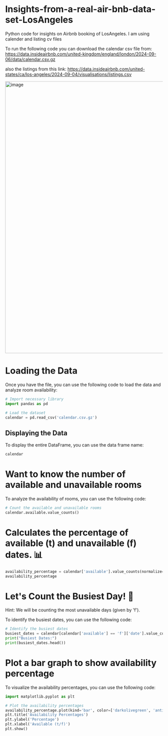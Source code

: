 # Insights-from-a-real-air-bnb-data-set-LosAngeles
Python code for insights on Airbnb booking of  LosAngeles. I am using calender and listing cv files

To run the following code you can download the calendar csv file from:
https://data.insideairbnb.com/united-kingdom/england/london/2024-09-06/data/calendar.csv.gz

also the listings from this link:
https://data.insideairbnb.com/united-states/ca/los-angeles/2024-09-04/visualisations/listings.csv

<img width="870" alt="image" src="https://github.com/user-attachments/assets/d7d7fdfc-31c3-4d88-9de5-46c2b6033b82" />

# Loading the Data

Once you have the file, you can use the following code to load the data and analyze room availability:

```python
# Import necessary library
import pandas as pd

# Load the dataset
calendar = pd.read_csv('calendar.csv.gz')
```
## Displaying the Data

To display the entire DataFrame, you can use the data frame name:
```python
calendar
```

# Want to know the number of available and unavailable rooms

To analyze the availability of rooms, you can use the following code:

```python
# Count the available and unavailable rooms
calendar.available.value_counts()
```
# Calculates the percentage of available (t) and unavailable (f) dates. 📊

```python
availability_percentage = calendar['available'].value_counts(normalize=True) * 100
availability_percentage
```
# Let's Count the Busiest Day! 🚩

Hint: We will be counting the most unavailable days (given by 'f').

To identify the busiest dates, you can use the following code:
```python
# Identify the busiest dates
busiest_dates = calendar[calendar['available'] == 'f']['date'].value_counts()
print("Busiest Dates:")
print(busiest_dates.head())
```
# Plot a bar graph to show availability percentage
To visualize the availability percentages, you can use the following code:

```python
import matplotlib.pyplot as plt

# Plot the availability percentages
availability_percentage.plot(kind='bar', color=['darkolivegreen', 'antiquewhite'])
plt.title('Availability Percentages')
plt.ylabel('Percentage')
plt.xlabel('Available (t/f)')
plt.show()
```


